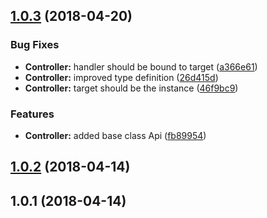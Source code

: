<a name="1.0.3"></a>
## [1.0.3](https://github.com/iChainML/hapi-decorators/compare/v1.0.2...v1.0.3) (2018-04-20)


### Bug Fixes

* **Controller:** handler should be bound to target ([a366e61](https://github.com/iChainML/hapi-decorators/commit/a366e61))
* **Controller:** improved type definition ([26d415d](https://github.com/iChainML/hapi-decorators/commit/26d415d))
* **Controller:** target should be the instance ([46f9bc9](https://github.com/iChainML/hapi-decorators/commit/46f9bc9))


### Features

* **Controller:** added base class Api ([fb89954](https://github.com/iChainML/hapi-decorators/commit/fb89954))



<a name="1.0.2"></a>
## [1.0.2](https://github.com/iChainML/hapi-decorators/compare/v1.0.1...v1.0.2) (2018-04-14)



<a name="1.0.1"></a>
## 1.0.1 (2018-04-14)



